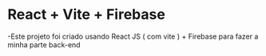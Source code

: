 # React + Vite + Firebase

-Este projeto foi criado usando React JS ( com vite ) + Firebase para fazer a minha parte back-end
